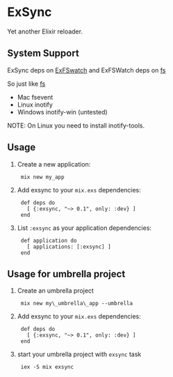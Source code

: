 ExSync
======

Yet another Elixir reloader.

## System Support

ExSync deps on [ExFSwatch](https://github.com/falood/exfswatch) and ExFSWatch deps on [fs](https://github.com/synrc/fs#backends)

So just like [fs](https://github.com/synrc/fs#backends)

- Mac fsevent
- Linux inotify
- Windows inotify-win (untested)

NOTE: On Linux you need to install inotify-tools.

## Usage

1. Create a new application:

        mix new my_app

2. Add exsync to your `mix.exs` dependencies:

        def deps do
          [ {:exsync, "~> 0.1", only: :dev} ]
        end

3. List `:exsync` as your application dependencies:

        def application do
          [ applications: [:exsync] ]
        end

## Usage for umbrella project

1. Create an umbrella project

        mix new my\_umbrella\_app --umbrella

2. Add exsync to your `mix.exs` dependencies:

        def deps do
          [ {:exsync, "~> 0.1", only: :dev} ]
        end

3. start your umbrella project with `exsync` task

        iex -S mix exsync
